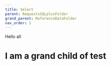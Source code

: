 ```yaml
---
title: Select
parent: RequestsSQLplusFolder
grand_parent: ReferenceDataFolder
nav_order: 1
---
```


Hello all

# I am a grand child of test
